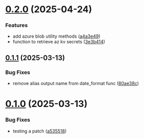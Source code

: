 # [0.2.0](https://github.com/NW-PaGe/wadoh_raccoon/compare/v0.1.1...v0.2.0) (2025-04-24)


### Features

* add azure blob utility methods ([a4a3e49](https://github.com/NW-PaGe/wadoh_raccoon/commit/a4a3e4924c957e466eb6dafbcf1bf8c984622c1b))
* function to retrieve az kv secrets ([3e3b414](https://github.com/NW-PaGe/wadoh_raccoon/commit/3e3b4147866bec40e0548061872b68fe308d6296))



## [0.1.1](https://github.com/NW-PaGe/wadoh_raccoon/compare/v0.1.0...v0.1.1) (2025-03-13)


### Bug Fixes

* remove alias output name from date_format func ([80ae38c](https://github.com/NW-PaGe/wadoh_raccoon/commit/80ae38c03df17bcd480727898a069409a76ca67f))



# [0.1.0](https://github.com/NW-PaGe/wadoh_raccoon/compare/a535518ce297684babe674c1e6e60d08addacdd4...v0.1.0) (2025-03-13)


### Bug Fixes

* testing a patch ([a535518](https://github.com/NW-PaGe/wadoh_raccoon/commit/a535518ce297684babe674c1e6e60d08addacdd4))



